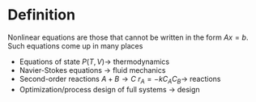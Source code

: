 # Definition

Nonlinear equations are those that cannot be written in the form $Ax = b$.
Such equations come up in many places

- Equations of state $P(T, V) \rightarrow$ thermodynamics
- Navier-Stokes equations $\rightarrow$ fluid mechanics
- Second-order reactions $A + B \rightarrow C$ $r_A = -kC_AC_B \rightarrow$ reactions
- Optimization/process design of full systems $\rightarrow$ design
